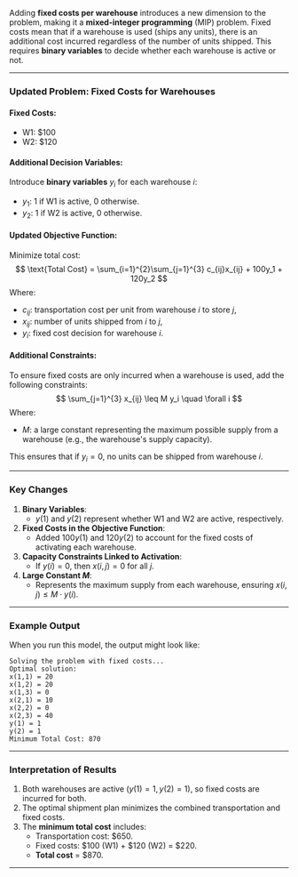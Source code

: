 Adding **fixed costs per warehouse** introduces a new dimension to the problem, making it a **mixed-integer programming** (MIP) problem. Fixed costs mean that if a warehouse is used (ships any units), there is an additional cost incurred regardless of the number of units shipped. This requires **binary variables** to decide whether each warehouse is active or not.

---

### Updated Problem: Fixed Costs for Warehouses


#### Fixed Costs:
- W1: \$100
- W2: \$120

#### Additional Decision Variables:
Introduce **binary variables** $y_i$ for each warehouse $i$:
- $y_1$: 1 if W1 is active, 0 otherwise.
- $y_2$: 1 if W2 is active, 0 otherwise.

#### Updated Objective Function:
Minimize total cost:
$$
\text{Total Cost} = \sum_{i=1}^{2}\sum_{j=1}^{3} c_{ij}x_{ij} + 100y_1 + 120y_2
$$
Where:
- $c_{ij}$: transportation cost per unit from warehouse $i$ to store $j$,
- $x_{ij}$: number of units shipped from $i$ to $j$,
- $y_i$: fixed cost decision for warehouse $i$.

#### Additional Constraints:
To ensure fixed costs are only incurred when a warehouse is used, add the following constraints:
$$
\sum_{j=1}^{3} x_{ij} \leq M y_i \quad \forall i
$$
Where:
- $M$: a large constant representing the maximum possible supply from a warehouse (e.g., the warehouse's supply capacity).

This ensures that if $y_i = 0$, no units can be shipped from warehouse $i$.


---

### Key Changes
1. **Binary Variables**:
   - $y(1)$ and $y(2)$ represent whether W1 and W2 are active, respectively.
2. **Fixed Costs in the Objective Function**:
   - Added $100y(1)$ and $120y(2)$ to account for the fixed costs of activating each warehouse.
3. **Capacity Constraints Linked to Activation**:
   - If $y(i) = 0$, then $x(i,j) = 0$ for all $j$.
4. **Large Constant $M$**:
   - Represents the maximum supply from each warehouse, ensuring $x(i,j) \leq M \cdot y(i)$.

---

### Example Output
When you run this model, the output might look like:

```
Solving the problem with fixed costs...
Optimal solution:
x(1,1) = 20
x(1,2) = 20
x(1,3) = 0
x(2,1) = 10
x(2,2) = 0
x(2,3) = 40
y(1) = 1
y(2) = 1
Minimum Total Cost: 870
```

---

### Interpretation of Results
1. Both warehouses are active ($y(1) = 1, y(2) = 1$), so fixed costs are incurred for both.
2. The optimal shipment plan minimizes the combined transportation and fixed costs.
3. The **minimum total cost** includes:
   - Transportation cost: \$650.
   - Fixed costs: \$100 (W1) + \$120 (W2) = \$220.
   - **Total cost** = \$870.

---

